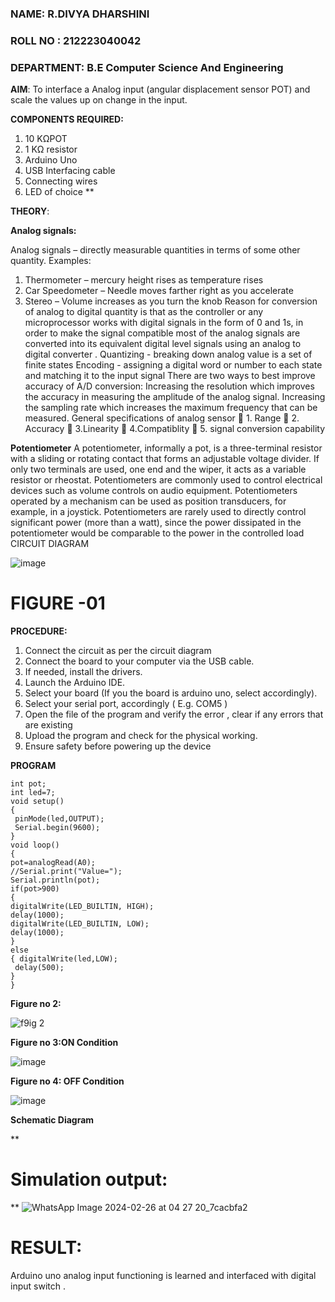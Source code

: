 ###  NAME: R.DIVYA DHARSHINI
###  ROLL NO : 212223040042
###  DEPARTMENT: B.E Computer Science And Engineering

**AIM**:  To interface a Analog  input (angular displacement sensor POT) and scale the values up on change in the input.


**COMPONENTS REQUIRED:**
1.	10 KΩPOT
2.	1 KΩ resistor 
3.	Arduino Uno 
4.	USB Interfacing cable 
5.	Connecting wires 
6.	LED of choice 
**


**THEORY**: 

**Analog signals:**

Analog signals – directly measurable quantities in terms of some other quantity.
Examples:
1. Thermometer – mercury height rises as temperature rises
2. Car Speedometer – Needle moves farther right as you accelerate
3. Stereo – Volume increases as you turn the knob
Reason for conversion of analog to digital quantity is that as the controller or any microprocessor works with digital signals in the form of 0 and 1s, in order to make the signal compatible  most of the analog signals are converted into its equivalent digital level signals using an analog to digital converter .
Quantizing - breaking down analog value is a set of finite states
Encoding - assigning a digital word or number to each state and matching it to the input signal
 There are two ways to best improve accuracy of A/D conversion:
Increasing the resolution which improves the accuracy in measuring the amplitude of the analog signal.
Increasing the sampling rate which increases the maximum frequency that can be measured.
General specifications of analog sensor
	1. Range
	2. Accuracy
	3.Linearity
	4.Compatiblity
	5. signal conversion capability

**Potentiometer**
A potentiometer, informally a pot, is a three-terminal resistor with a sliding or rotating contact that forms an adjustable voltage divider. If only two terminals are used, one end and the wiper, it acts as a variable resistor or rheostat.
Potentiometers are commonly used to control electrical devices such as volume controls on audio equipment. Potentiometers operated by a mechanism can be used as position transducers, for example, in a joystick. Potentiometers are rarely used to directly control significant power (more than a watt), since the power dissipated in the potentiometer would be comparable to the power in the controlled load
CIRCUIT DIAGRAM





![image](https://user-images.githubusercontent.com/36288975/163530788-eec3cdc3-95e8-4d2d-8349-6d0ea4c9439c.png)

# FIGURE -01

**PROCEDURE:**

1.	Connect the circuit as per the circuit diagram 
2.	Connect the board to your computer via the USB cable.
3.	If needed, install the drivers.
4.	Launch the Arduino IDE.
5.	Select your board (If you the board is arduino uno, select accordingly).
6.	Select your serial port, accordingly ( E.g. COM5 )
7.	Open the file of the program  and verify the error , clear if any errors that are existing 
8.	Upload the program and check for the physical working. 
9.	Ensure safety before powering up the device 



**PROGRAM** 
 ```
int pot;
int led=7;
void setup()
{
  pinMode(led,OUTPUT);
  Serial.begin(9600);
}
void loop()
{
 pot=analogRead(A0);
 //Serial.print("Value=");
 Serial.println(pot);
 if(pot>900)
 {
 digitalWrite(LED_BUILTIN, HIGH);
 delay(1000);
 digitalWrite(LED_BUILTIN, LOW);
 delay(1000);
 }
 else
 { digitalWrite(led,LOW);
  delay(500);
 }
}
```
**Figure no 2:**

![f9ig 2](https://github.com/DIVYADHARSHINI-08/EXPERIMENT-NO--02-INTERFACING-ANALOG-INPUT-SENSOR-POT-WITH-ARDUINO-/assets/145210448/2ae1f560-d34b-4b11-8c89-9d68f2536f05)

**Figure no 3:ON Condition**

![image](https://github.com/DIVYADHARSHINI-08/EXPERIMENT-NO--02-INTERFACING-ANALOG-INPUT-SENSOR-POT-WITH-ARDUINO-/assets/145210448/dc50c177-dc9e-40d2-9146-a69e7eb55a95)

**Figure no 4: OFF Condition**

![image](https://github.com/DIVYADHARSHINI-08/EXPERIMENT-NO--02-INTERFACING-ANALOG-INPUT-SENSOR-POT-WITH-ARDUINO-/assets/145210448/0abda445-a6e5-43e7-8896-e360079f8f03)

**Schematic Diagram**

**
# Simulation output:
**
![WhatsApp Image 2024-02-26 at 04 27 20_7cacbfa2](https://github.com/DIVYADHARSHINI-08/EXPERIMENT-NO--02-INTERFACING-ANALOG-INPUT-SENSOR-POT-WITH-ARDUINO-/assets/145210448/de94260a-cef9-4c70-9d7a-b2bd290a4c2e)



# RESULT:
Arduino uno analog input functioning is learned and interfaced with digital input switch .
